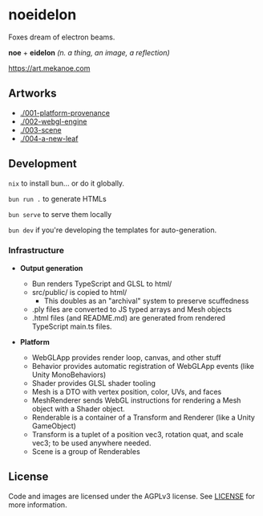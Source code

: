 # noeidelon

Foxes dream of electron beams.

**noe** + **eidelon** _(n. a thing, an image, a reflection)_

https://art.mekanoe.com

## Artworks

- [./001-platform-provenance](https://art.mekanoe.com/001-platform-provenance)
- [./002-webgl-engine](https://art.mekanoe.com/002-webgl-engine)
- [./003-scene](https://art.mekanoe.com/003-scene)
- [./004-a-new-leaf](https://art.mekanoe.com/004-a-new-leaf)

## Development

`nix` to install bun... or do it globally.

`bun run .` to generate HTMLs

`bun serve` to serve them locally

`bun dev` if you're developing the templates for auto-generation.

### Infrastructure

- **Output generation**

  - Bun renders TypeScript and GLSL to html/
  - src/public/ is copied to html/
    - This doubles as an "archival" system to preserve scuffedness
  - .ply files are converted to JS typed arrays and Mesh objects
  - .html files (and README.md) are generated from rendered TypeScript main.ts files.

- **Platform**

  - WebGLApp provides render loop, canvas, and other stuff
  - Behavior provides automatic registration of WebGLApp events (like Unity MonoBehaviors)
  - Shader provides GLSL shader tooling
  - Mesh is a DTO with vertex position, color, UVs, and faces
  - MeshRenderer sends WebGL instructions for rendering a Mesh object with a Shader object.
  - Renderable is a container of a Transform and Renderer (like a Unity GameObject)
  - Transform is a tuplet of a position vec3, rotation quat, and scale vec3; to be used anywhere needed.
  - Scene is a group of Renderables

## License

Code and images are licensed under the AGPLv3 license. See [LICENSE](./LICENSE) for more information.
